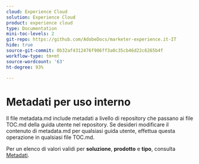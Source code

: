```yaml
---
cloud: Experience Cloud
solution: Experience Cloud
product: experience cloud
type: Documentation
mini-toc-levels: 2
git-repo: https://github.com/AdobeDocs/marketer-experience.it-IT
hide: true
source-git-commit: 0b32af4312476f906ff3a0c35cb46d22c6265b4f
workflow-type: tm+mt
source-wordcount: '63'
ht-degree: 93%

---
```



# Metadati per uso interno

Il file metadata.md include metadati a livello di repository che passano ai file TOC.md della guida utente nel repository. Se desideri modificare il contenuto di metadata.md per qualsiasi guida utente, effettua questa operazione in qualsiasi file TOC.md.

Per un elenco di valori validi per **soluzione**, **prodotto** e **tipo**, consulta [Metadati](https://experienceleague.adobe.com/docs/authoring-guide-exl/using/editing/user-guide-setup/metadata.html?lang=it).
